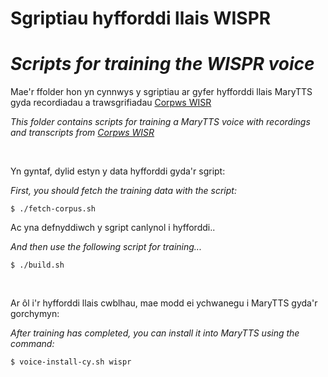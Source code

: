 # Sgriptiau hyfforddi llais WISPR
# *Scripts for training the WISPR voice*

Mae'r ffolder hon yn cynnwys y sgriptiau ar gyfer hyfforddi llais MaryTTS gyda recordiadau a trawsgrifiadau [Corpws WISR](https://git.techiaith.bangor.ac.uk/Data-Porth-Technolegau-Iaith/Corpws-WISPR)

*This folder contains scripts for training a MaryTTS voice with recordings and transcripts from [Corpws WISR](https://git.techiaith.bangor.ac.uk/Data-Porth-Technolegau-Iaith/Corpws-WISPR)*

<br/>

Yn gyntaf, dylid estyn y data hyfforddi gyda'r sgript:

*First, you should fetch the training data with the script:*

`$ ./fetch-corpus.sh`

Ac yna defnyddiwch y sgript canlynol i hyfforddi..

*And then use the following script for training...*

`$ ./build.sh`


<br/>

Ar ôl i'r hyfforddi llais cwblhau, mae modd ei ychwanegu i MaryTTS gyda'r gorchymyn:

*After training has completed, you can install it into MaryTTS using the command:*

`$ voice-install-cy.sh wispr`
